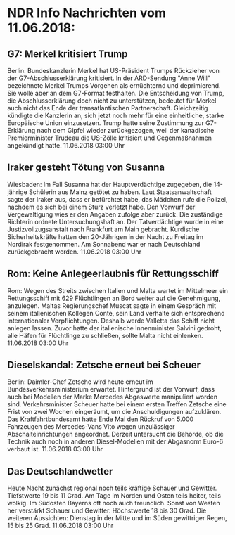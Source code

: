 # NDR Info Nachrichten vom 11.06.2018:


## G7: Merkel kritisiert Trump
Berlin: Bundeskanzlerin Merkel hat US-Präsident Trumps Rückzieher von der G7-Abschlusserklärung kritisiert. In der ARD-Sendung "Anne Will" bezeichnete Merkel Trumps Vorgehen als ernüchternd und deprimierend. Sie wolle aber an dem G7-Format festhalten. Die Entscheidung von Trump, die Abschlusserklärung doch nicht zu unterstützen, bedeutet für Merkel auch nicht das Ende der transatlantischen Partnerschaft. Gleichzeitig kündigte die Kanzlerin an, sich jetzt noch mehr für eine einheitliche, starke Europäische Union einzusetzen. Trump hatte seine Zustimmung zur G7-Erklärung nach dem Gipfel wieder zurückgezogen, weil der kanadische Premierminister Trudeau die US-Zölle kritisiert und Gegenmaßnahmen angekündigt hatte. 11.06.2018 03:00 Uhr 

## Iraker gesteht Tötung von Susanna
Wiesbaden: Im Fall Susanna hat der Hauptverdächtige zugegeben, die 14-jährige Schülerin aus Mainz getötet zu haben. Laut Staatsanwaltschaft sagte der Iraker aus, dass er befürchtet habe, das Mädchen rufe die Polizei, nachdem es sich bei einem Sturz verletzt habe. Den Vorwurf der Vergewaltigung wies er den Angaben zufolge aber zurück. Die zuständige Richterin ordnete Untersuchungshaft an. Der Tatverdächtige wurde in eine Justizvollzugsanstalt nach Frankfurt am Main gebracht. Kurdische Sicherheitskräfte hatten den 20-Jährigen in der Nacht zu Freitag im Nordirak festgenommen. Am Sonnabend war er nach Deutschland zurückgebracht worden. 11.06.2018 03:00 Uhr 

## Rom: Keine Anlegeerlaubnis für Rettungsschiff
Rom: Wegen des Streits zwischen Italien und Malta wartet im Mittelmeer ein Rettungsschiff mit 629 Flüchtlingen an Bord weiter auf die Genehmigung, anzulegen. Maltas Regierungschef Muscat sagte in einem Gespräch mit seinem italienischen Kollegen Conte, sein Land verhalte sich entsprechend internationaler Verpflichtungen. Deshalb werde Valletta das Schiff nicht anlegen lassen. Zuvor hatte der italienische Innenminister Salvini gedroht, alle Häfen für Flüchtlinge zu schließen, sollte Malta nicht einlenken. 11.06.2018 03:00 Uhr 

## Dieselskandal: Zetsche erneut bei Scheuer
Berlin: Daimler-Chef Zetsche wird heute erneut im Bundesverkehrsministerium erwartet. Hintergrund ist der Vorwurf, dass auch bei Modellen der Marke Mercedes Abgaswerte manipuliert worden sind. Verkehrsminister Scheuer hatte bei einem ersten Treffen Zetsche eine Frist von zwei Wochen eingeräumt, um die Anschuldigungen aufzuklären. Das Kraftfahrtbundesamt hatte Ende Mai den Rückruf von 5.000 Fahrzeugen des Mercedes-Vans Vito wegen unzulässiger Abschalteinrichtungen angeordnet. Derzeit untersucht die Behörde, ob die Technik auch noch in anderen Diesel-Modellen mit der Abgasnorm Euro-6 verbaut ist. 11.06.2018 03:00 Uhr 

## Das Deutschlandwetter
Heute Nacht zunächst regional noch teils kräftige Schauer und Gewitter. Tiefstwerte 19 bis 11 Grad. Am Tage im Norden und Osten teils heiter, teils wolkig. Im Südosten Bayerns oft noch auch freundlich. Sonst von Westen her verstärkt Schauer und Gewitter. Höchstwerte 18 bis 30 Grad. Die weiteren Aussichten:
Dienstag in der Mitte und im Süden gewittriger Regen, 15 bis 25 Grad. 11.06.2018 03:00 Uhr 
